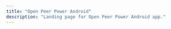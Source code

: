```yaml
---
title: "Open Peer Power Android"
description: "Landing page for Open Peer Power Android app."
---
```


<link rel='redirect_uri' href='openpeerpower://auth-callback'>

<script>document.location.href = 'https://companion.openpeerpower.io/';</script>

